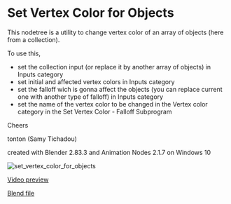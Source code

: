 # Set Vertex Color for Objects

This nodetree is a utility to change vertex color of an array of objects (here from a collection).

To use this, 
- set the collection input (or replace it by another array of objects) in Inputs category
- set initial and affected vertex colors in Inputs category
- set the falloff wich is gonna affect the objects (you can replace current one with another type of falloff) in Inputs category
- set the name of the vertex color to be changed in the Vertex color category in the Set Vertex Color - Falloff Subprogram

Cheers

tonton (Samy Tichadou)

created with Blender 2.83.3 and Animation Nodes 2.1.7 on Windows 10

![set_vertex_color_for_objects](https://github.com/samytichadou/animation_nodes_examples/blob/master/Blender_2_8/utility/set_vertex_color_for_objects/AN_EXAMPLE_set_vertex_color_for_objects_preview.png)

[Video preview](https://youtu.be/dzgT9opN3RM?list=PL57BAmPXpXuOLKN-CjVJPmWcsqEqg7Fku)

[Blend file](https://github.com/samytichadou/animation_nodes_examples/blob/master/Blender_2_8/utility/set_vertex_color_for_objects/AN_EXAMPLE_set_vertex_color_for_objects.blend?raw=true)